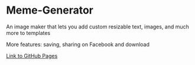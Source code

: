 # Meme-Generator

<p>An image maker that lets you add custom resizable text, images, and much more to templates</p>
<p>More features: saving, sharing on Facebook and download</p>

<a href="https://shanikupiec.github.io/Meme-Generator/" target="blank">Link to GitHub Pages</a>
